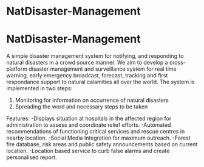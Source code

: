 # NatDisaster-Management
# NatDisaster-Management
A simple disaster management system for notifying, and responding to natural disasters in a crowd source manner.
We aim to develop a cross-platform disaster management and surveillance system for real time warning, early emergency broadcast, forecast, tracking and first respondance support to natural calamities all over the world. 
The system is implemented in two steps:
1) Monitoring for information on occurrence of natural disasters
2) Spreading the word and necessary steps to be taken

Features:
-Displays situation at hospitals in the affected region for administration to assess and coordinate relief efforts.
-Automated recommendations of functioning critical services and rescue centres in nearby location.
-Social Media Integration for maximum outreach.
-Forest fire database, risk areas and public safety announcements based on current location.
-Location based service to curb false alarms and create personalised report.
